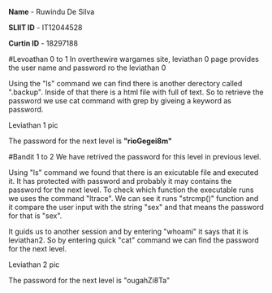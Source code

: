 **Name** - Ruwindu De Silva

**SLIIT ID** - IT12044528

**Curtin ID** - 18297188

#Levoathan 0 to 1
In overthewire wargames site, leviathan 0 page provides the user name and password ro the leviathan 0

Using the "ls" command we can find there is another derectory called ".backup".
Inside of that there is a html file with full of text. So to retrieve the password we use cat command with grep by giveing a keyword as password.

Leviathan 1 pic

The password for the next level is **"rioGegei8m"**

#Bandit 1 to 2
We have retrived the password for this level in previous level.

Using "ls" command we found that there is an exicutable file and executed it. It has protected with password and probably it may contains the password for the next level. To check which function the executable runs we uses the command "ltrace". We can see it runs "strcmp()" function and it compare the user input with the string "sex" and that means the password for that is "sex".

It guids us to another session and by entering "whoami" it says that it is leviathan2. So by entering quick "cat" command we can find the password for the next level.

Leviathan 2 pic

The password for the next level is "ougahZi8Ta"
